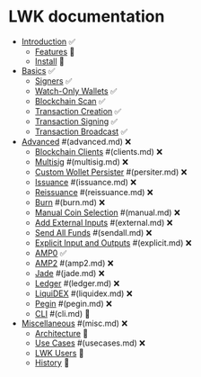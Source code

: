 # LWK documentation

* [Introduction](intro.md) ✅
  * [Features](features.md) 🚧
  * [Install](install.md) 🚧
* [Basics](basics.md) ✅
  * [Signers](signer.md) ✅
  * [Watch-Only Wallets](wollet.md) ✅
  * [Blockchain Scan](scan.md) ✅
  * [Transaction Creation](tx.md) ✅
  * [Transaction Signing](sign.md) ✅
  * [Transaction Broadcast](broadcast.md) ✅
* [Advanced]() #(advanced.md) ❌
  * [Blockchain Clients]() #(clients.md) ❌
  * [Multisig]() #(multisig.md) ❌
  * [Custom Wollet Persister]() #(persiter.md) ❌
  * [Issuance]() #(issuance.md) ❌
  * [Reissuance]() #(reissuance.md) ❌
  * [Burn]() #(burn.md) ❌
  * [Manual Coin Selection]() #(manual.md) ❌
  * [Add External Inputs]() #(external.md) ❌
  * [Send All Funds]() #(sendall.md) ❌
  * [Explicit Input and Outputs]() #(explicit.md) ❌
  * [AMP0](amp0.md) ✅
  * [AMP2]() #(amp2.md) ❌
  * [Jade]() #(jade.md) ❌
  * [Ledger]() #(ledger.md) ❌
  * [LiquiDEX]() #(liquidex.md) ❌
  * [Pegin]() #(pegin.md) ❌
  * [CLI]() #(cli.md) 🚧
* [Miscellaneous]() #(misc.md) ❌
  * [Architecture](arch.md) 🚧
  * [Use Cases]() #(usecases.md) ❌
  * [LWK Users](users.md) 🚧
  * [History](history.md) 🚧
